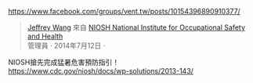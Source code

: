 https://www.facebook.com/groups/vent.tw/posts/10154396890910377/  


>[Jeffrey Wang](https://www.facebook.com/groups/10150159542050377/user/100000440486041/) 來自 
[NIOSH National Institute for Occupational Safety and Health](https://www.facebook.com/niosh/)  
管理員 · 2014年7月12日  · 


NIOSH搶先完成猛暑危害預防指引！<br />
https://www.cdc.gov/niosh/docs/wp-solutions/2013-143/
